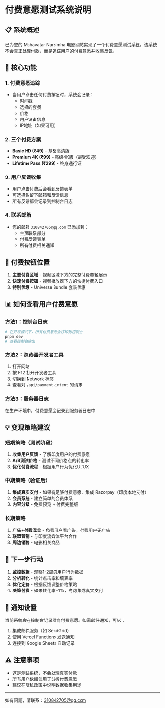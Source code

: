 # 付费意愿测试系统说明

## 📋 系统概述
已为您的 Mahavatar Narsimha 电影网站实现了一个付费意愿测试系统。该系统不会真正处理付款，而是追踪用户的付费意愿并收集反馈。

## 🎯 核心功能

### 1. **付费意愿追踪**
- 当用户点击任何付费按钮时，系统会记录：
  - 时间戳
  - 选择的套餐
  - 价格
  - 用户设备信息
  - IP地址（如果可用）

### 2. **三个付费方案**
- **Basic HD (₹49)** - 基础高清版
- **Premium 4K (₹99)** - 高级4K版（最受欢迎）
- **Lifetime Pass (₹299)** - 终身通行证

### 3. **用户反馈收集**
- 用户点击付费后会看到反馈表单
- 可选择性留下邮箱和反馈信息
- 所有反馈都会记录到控制台日志

### 4. **联系邮箱**
- 您的邮箱 `310842705@qq.com` 已添加到：
  - 主页联系部分
  - 付费反馈表单
  - 所有付费相关通知

## 📍 付费按钮位置

1. **主要付费区域** - 视频区域下方的完整付费套餐展示
2. **快速付费按钮** - 视频播放器下方的快捷付费入口
3. **特别优惠** - Universe Bundle 套装优惠

## 📊 如何查看用户付费意愿

### 方法1：控制台日志
```bash
# 在开发模式下，所有付费意愿会打印到控制台
pnpm dev
# 查看控制台输出
```

### 方法2：浏览器开发者工具
1. 打开网站
2. 按 F12 打开开发者工具
3. 切换到 Network 标签
4. 查看对 `/api/payment-intent` 的请求

### 方法3：服务器日志
在生产环境中，付费意愿会记录到服务器日志中

## 💡 变现策略建议

### 短期策略（测试阶段）
1. **收集用户反馈** - 了解印度用户的付费意愿
2. **A/B测试价格** - 测试不同价格点的转化率
3. **优化付费流程** - 根据用户行为优化UI/UX

### 中期策略（验证后）
1. **集成真实支付** - 如果有足够付费意愿，集成 Razorpay（印度本地支付）
2. **会员系统** - 建立简单的会员体系
3. **内容分级** - 免费预览 + 付费完整版

### 长期策略
1. **广告+付费混合** - 免费用户看广告，付费用户无广告
2. **联盟营销** - 与印度流媒体平台合作
3. **周边销售** - 电影相关商品

## 🚀 下一步行动

1. **监控数据** - 观察1-2周的用户行为数据
2. **分析转化** - 统计点击率和填表率
3. **优化定价** - 根据反馈调整价格策略
4. **决策付费** - 如果转化率>1%，考虑集成真实支付

## 📧 通知设置

当前系统会在控制台记录所有付费意愿。如需邮件通知，可以：
1. 集成邮件服务（如 SendGrid）
2. 使用 Vercel Functions 发送通知
3. 连接到 Google Sheets 自动记录

## ⚠️ 注意事项

- 这是测试系统，不会处理真实付款
- 所有用户数据仅用于分析付费意愿
- 建议在隐私政策中说明数据收集用途

---

如有问题，请联系：310842705@qq.com
